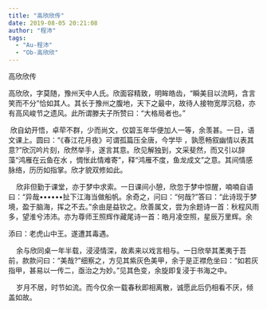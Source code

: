 ```yaml
---
title: "高欣欣传"
date: 2019-08-05 20:21:08
author: "程沛"
tags: 
  - "Au-程沛"
  - "Ob-高欣欣"
---
```


<p>高欣欣传</p>
<p>高欣欣，字莫随，豫州天中人氏。欣面容精致，明眸皓齿，&ldquo;瞬美目以流眄，含言笑而不分&rdquo;恰如其人。其长于豫州之腹地，天下之最中，故待人接物宽厚沉稳，亦有高风峻节之遗风。此所谓滕夫子所赞曰：&ldquo;大格局者也。&rdquo;</p>
<p>&nbsp;欣自幼开悟，卓荦不群，少而尚文，仅碧玉年华便加人一等，余羡甚。一日，语文课上。圆曰：&ldquo;《春江花月夜》可谓孤篇压全唐，今学毕 ，孰愿畅叙幽情以表其意?&rdquo;欣沉吟片刻，欣然举手，遂言其意。欣见解独到，文采斐然，而又引以辞藻&ldquo;鸿雁在云鱼在水 ，惆怅此情难寄&rdquo;，释&ldquo;鸿雁不度，鱼龙成文&rdquo;之意。其间情感脉络，历历如指掌。欣才貌双修如此。</p>
<p>&nbsp;&nbsp;&nbsp;&nbsp;欣非但勤于课堂，亦于梦中求索。一日课间小憩，欣忽于梦中惊醒，喃喃自语曰：&ldquo;异哉&bull;&bull;&bull;&bull;&bull;&bull;扯下江海当做船帆。余奇之，问曰：&ldquo;何哉?&rdquo;答曰：&ldquo;此诗现于梦境，盈于脑海，挥之不去。&rdquo;余由是益钦之。欣善属文，尝为余题诗一首：秋程风雨多，望淮兮沛沛。亦为尊师王照辉作藏尾诗一首：皓月凌空照，星辰万里辉。余</p>
<p>添曰：老虎山中王。遂遭其毒遇。</p>
<p>&nbsp;&nbsp;&nbsp;&nbsp;余与欣同桌一年半载，浸浸情深，故素来以戏言相与。一日欣举其葇夷于吾前，款款问曰：&ldquo;美哉?&rdquo;细察之，方见其紫灰色美甲，余于是正襟危坐曰：&ldquo;如若灰指甲，甚易以一传二，亟治之为妙。&rdquo;见其色变，余旋即复浸于书海之中。</p>
<p>&nbsp;&nbsp;&nbsp;&nbsp;岁月不居，时节如流。而今仅余一载春秋即相离散，诚愿此后仍相看不厌，倾盖如故。</p>
<p>&nbsp;</p>